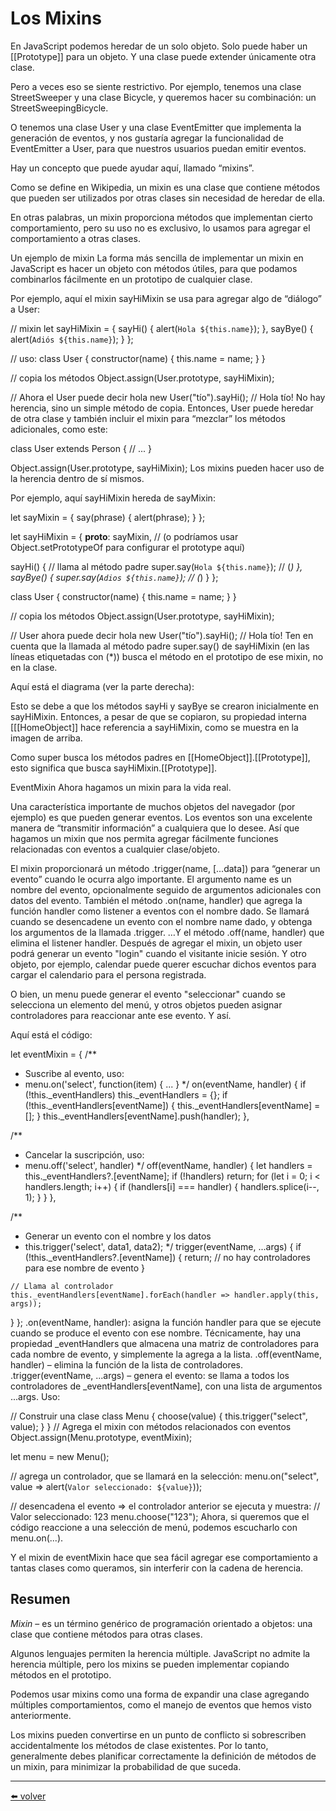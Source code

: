# Los Mixins

En JavaScript podemos heredar de un solo objeto. Solo puede haber un [[Prototype]] para un objeto. Y una clase puede extender únicamente otra clase.

Pero a veces eso se siente restrictivo. Por ejemplo, tenemos una clase StreetSweeper y una clase Bicycle, y queremos hacer su combinación: un StreetSweepingBicycle.

O tenemos una clase User y una clase EventEmitter que implementa la generación de eventos, y nos gustaría agregar la funcionalidad de EventEmitter a User, para que nuestros usuarios puedan emitir eventos.

Hay un concepto que puede ayudar aquí, llamado “mixins”.

Como se define en Wikipedia, un mixin es una clase que contiene métodos que pueden ser utilizados por otras clases sin necesidad de heredar de ella.

En otras palabras, un mixin proporciona métodos que implementan cierto comportamiento, pero su uso no es exclusivo, lo usamos para agregar el comportamiento a otras clases.

Un ejemplo de mixin
La forma más sencilla de implementar un mixin en JavaScript es hacer un objeto con métodos útiles, para que podamos combinarlos fácilmente en un prototipo de cualquier clase.

Por ejemplo, aquí el mixin sayHiMixin se usa para agregar algo de “diálogo” a User:

// mixin
let sayHiMixin = {
  sayHi() {
    alert(`Hola ${this.name}`);
  },
  sayBye() {
    alert(`Adiós ${this.name}`);
  }
};

// uso:
class User {
  constructor(name) {
    this.name = name;
  }
}

// copia los métodos
Object.assign(User.prototype, sayHiMixin);

// Ahora el User puede decir hola
new User("tío").sayHi(); // Hola tío!
No hay herencia, sino un simple método de copia. Entonces, User puede heredar de otra clase y también incluir el mixin para “mezclar” los métodos adicionales, como este:

class User extends Person {
  // ...
}

Object.assign(User.prototype, sayHiMixin);
Los mixins pueden hacer uso de la herencia dentro de sí mismos.

Por ejemplo, aquí sayHiMixin hereda de sayMixin:

let sayMixin = {
  say(phrase) {
    alert(phrase);
  }
};

let sayHiMixin = {
  __proto__: sayMixin, // (o podríamos usar Object.setPrototypeOf para configurar el prototype aquí)

  sayHi() {
    // llama al método padre
    super.say(`Hola ${this.name}`); // (*)
  },
  sayBye() {
    super.say(`Adios ${this.name}`); // (*)
  }
};

class User {
  constructor(name) {
    this.name = name;
  }
}

// copia los métodos
Object.assign(User.prototype, sayHiMixin);

// User ahora puede decir hola
new User("tío").sayHi(); // Hola tío!
Ten en cuenta que la llamada al método padre super.say() de sayHiMixin (en las líneas etiquetadas con (*)) busca el método en el prototipo de ese mixin, no en la clase.

Aquí está el diagrama (ver la parte derecha):


Esto se debe a que los métodos sayHi y sayBye se crearon inicialmente en sayHiMixin. Entonces, a pesar de que se copiaron, su propiedad interna [[[HomeObject]] hace referencia a sayHiMixin, como se muestra en la imagen de arriba.

Como super busca los métodos padres en [[HomeObject]].[[Prototype]], esto significa que busca sayHiMixin.[[Prototype]].

EventMixin
Ahora hagamos un mixin para la vida real.

Una característica importante de muchos objetos del navegador (por ejemplo) es que pueden generar eventos. Los eventos son una excelente manera de “transmitir información” a cualquiera que lo desee. Así que hagamos un mixin que nos permita agregar fácilmente funciones relacionadas con eventos a cualquier clase/objeto.

El mixin proporcionará un método .trigger(name, [...data]) para “generar un evento” cuando le ocurra algo importante. El argumento name es un nombre del evento, opcionalmente seguido de argumentos adicionales con datos del evento.
También el método .on(name, handler) que agrega la función handler como listener a eventos con el nombre dado. Se llamará cuando se desencadene un evento con el nombre name dado, y obtenga los argumentos de la llamada .trigger.
…Y el método .off(name, handler) que elimina el listener handler.
Después de agregar el mixin, un objeto user podrá generar un evento "login" cuando el visitante inicie sesión. Y otro objeto, por ejemplo, calendar puede querer escuchar dichos eventos para cargar el calendario para el persona registrada.

O bien, un menu puede generar el evento "seleccionar" cuando se selecciona un elemento del menú, y otros objetos pueden asignar controladores para reaccionar ante ese evento. Y así.

Aquí está el código:

let eventMixin = {
  /**
   * Suscribe al evento, uso:
   *  menu.on('select', function(item) { ... }
  */
  on(eventName, handler) {
    if (!this._eventHandlers) this._eventHandlers = {};
    if (!this._eventHandlers[eventName]) {
      this._eventHandlers[eventName] = [];
    }
    this._eventHandlers[eventName].push(handler);
  },

  /**
   * Cancelar la suscripción, uso:
   *  menu.off('select', handler)
   */
  off(eventName, handler) {
    let handlers = this._eventHandlers?.[eventName];
    if (!handlers) return;
    for (let i = 0; i < handlers.length; i++) {
      if (handlers[i] === handler) {
        handlers.splice(i--, 1);
      }
    }
  },

  /**
   * Generar un evento con el nombre y los datos
   *  this.trigger('select', data1, data2);
   */
  trigger(eventName, ...args) {
   if (!this._eventHandlers?.[eventName]) {
      return; // no hay controladores para ese nombre de evento
    }

    // Llama al controlador
    this._eventHandlers[eventName].forEach(handler => handler.apply(this, args));
  }
};
.on(eventName, handler): asigna la función handler para que se ejecute cuando se produce el evento con ese nombre. Técnicamente, hay una propiedad _eventHandlers que almacena una matriz de controladores para cada nombre de evento, y simplemente la agrega a la lista.
.off(eventName, handler) – elimina la función de la lista de controladores.
.trigger(eventName, ...args) – genera el evento: se llama a todos los controladores de _eventHandlers[eventName], con una lista de argumentos ...args.
Uso:

// Construir una clase
class Menu {
  choose(value) {
    this.trigger("select", value);
  }
}
// Agrega el mixin con métodos relacionados con eventos
Object.assign(Menu.prototype, eventMixin);

let menu = new Menu();

// agrega un controlador, que se llamará en la selección:
menu.on("select", value => alert(`Valor seleccionado: ${value}`));

// desencadena el evento => el controlador anterior se ejecuta y muestra:
// Valor seleccionado: 123
menu.choose("123");
Ahora, si queremos que el código reaccione a una selección de menú, podemos escucharlo con menu.on(...).

Y el mixin de eventMixin hace que sea fácil agregar ese comportamiento a tantas clases como queramos, sin interferir con la cadena de herencia.

## Resumen

*Mixin* – es un término genérico de programación orientado a objetos: una clase que contiene métodos para otras clases.

Algunos lenguajes permiten la herencia múltiple. JavaScript no admite la herencia múltiple, pero los mixins se pueden implementar copiando métodos en el prototipo.

Podemos usar mixins como una forma de expandir una clase agregando múltiples comportamientos, como el manejo de eventos que hemos visto anteriormente.

Los mixins pueden convertirse en un punto de conflicto si sobrescriben accidentalmente los métodos de clase existentes. Por lo tanto, generalmente debes planificar correctamente la definición de métodos de un mixin, para minimizar la probabilidad de que suceda.

---
[⬅️ volver](https://github.com/VictorHugoAguilar/javascript-interview-questions-explained/blob/main/theory/classes/readme.md)
